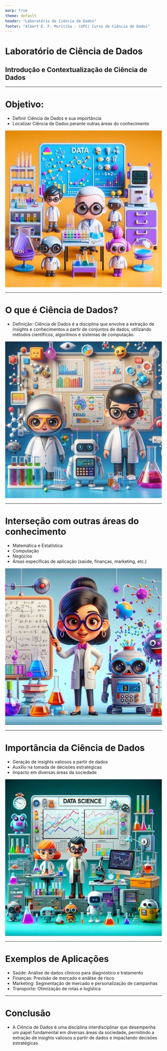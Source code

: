 ```yaml
---
marp: true
theme: default
header: "Laboratório de Ciência de Dados"
footer: "Albert E. F. Muritiba - (UFC) Curso de Ciência de Dados"
---
```


# Laboratório de Ciência de Dados
## Introdução e Contextualização de Ciência de Dados

---

# Objetivo:
- Definir Ciência de Dados e sua importância
- Localizar Ciência de Dados perante outras áreas do conhecimento

![bg left:33%](images/dc3.jpeg)

---

# O que é Ciência de Dados?

- Definição: Ciência de Dados é a disciplina que envolve a extração de insights e conhecimentos a partir de conjuntos de dados, utilizando métodos científicos, algoritmos e sistemas de computação.

![bg right:40% ](images/dc2.jpeg)

---

# Interseção com outras áreas do conhecimento

- Matemática e Estatística
- Computação
- Negócios
- Áreas específicas de aplicação (saúde, finanças, marketing, etc.)

![bg right](images/dc1.jpeg)

---

# Importância da Ciência de Dados

- Geração de insights valiosos a partir de dados
- Auxílio na tomada de decisões estratégicas
- Impacto em diversas áreas da sociedade

![bg left](images/dc4.jpeg)

---

# Exemplos de Aplicações

- Saúde: Análise de dados clínicos para diagnóstico e tratamento
- Finanças: Previsão de mercado e análise de risco
- Marketing: Segmentação de mercado e personalização de campanhas
- Transporte: Otimização de rotas e logística

---

# Conclusão

- A Ciência de Dados é uma disciplina interdisciplinar que desempenha um papel fundamental em diversas áreas da sociedade, permitindo a extração de insights valiosos a partir de dados e impactando decisões estratégicas.
